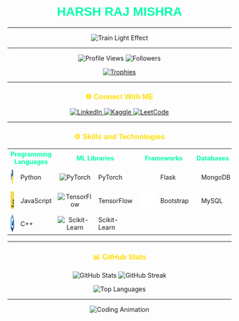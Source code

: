 <h1 align="center" style="font-family: 'Arial', sans-serif; color:#00FFAB;">HARSH RAJ MISHRA</h1>

----

<p align="center">
  <img src="https://readme-typing-svg.herokuapp.com?color=FFDD00&size=25&center=true&vCenter=true&lines=ML/AI+Developer...;IOS+Developer...;DSA" alt="Train Light Effect" />
</p>

----

<p align="center">
  <img src="https://komarev.com/ghpvc/?username=harshrajmishra111&label=Profile%20views&color=FF69B4&style=flat" alt="Profile Views" />
  <img src="https://img.shields.io/github/followers/harshrajmishra111?label=Followers&style=social" alt="Followers"/>
</p>

<div align="center">
  <a href="https://github.com/harshrajmishra111">
    <img src="https://github-profile-trophy.vercel.app/?username=harshrajmishra111&theme=gruvbox&margin-w=15&margin-h=15" alt="Trophies" />
  </a>
</div>

---

<h3 align="center" style="font-family: 'Arial', sans-serif; color:#FFDD00;">🌐 Connect With ME</h3>
<div align="center">
  <a href="https://linkedin.com/in/harsh-raj-mishra-872132289" target="_blank">
    <img src="https://img.shields.io/badge/LinkedIn-0077B5?style=for-the-badge&logo=linkedin&logoColor=white" alt="LinkedIn"/>
  </a>
  <a href="https://kaggle.com/harshrajmishra111" target="_blank">
    <img src="https://img.shields.io/badge/Kaggle-FFFFFF?style=for-the-badge&logo=kaggle&logoColor=20BEFF" alt="Kaggle"/>
  </a>
  <a href="https://www.leetcode.com/harsh_raj_mishra" target="_blank">
    <img src="https://img.shields.io/badge/LeetCode-FFA116?style=for-the-badge&logo=leetcode&logoColor=black" alt="LeetCode"/>
  </a>
</div>

---

<h3 align="center" style="font-family: 'Arial', sans-serif; color:#FFDD00;">⚙️ Skills and Technologies</h3>

<table align="center">
  <tr>
    <th colspan="2" style="color:#00FFAB;">Programming Languages</th>
    <th colspan="2" style="color:#00FFAB;">ML Libraries</th>
    <th colspan="2" style="color:#00FFAB;">Frameworks</th>
    <th colspan="2" style="color:#00FFAB;">Databases</th>
    <th colspan="2" style="color:#00FFAB;">Cloud & DevOps</th>
  </tr>
  <tr>
    <td align="center"><img src="https://raw.githubusercontent.com/devicons/devicon/master/icons/python/python-original.svg" alt="Python" width="40" height="40"/></td>
    <td>Python</td>
    <td align="center"><img src="https://www.vectorlogo.zone/logos/pytorch/pytorch-icon.svg" alt="PyTorch" width="40" height="40"/></td>
    <td>PyTorch</td>
    <td align="center"><img src="https://www.vectorlogo.zone/logos/pocoo_flask/pocoo_flask-icon.svg" alt="Flask" width="40" height="40" style="filter: brightness(0) invert(1);"/></td>
    <td>Flask</td>
    <td align="center"><img src="https://raw.githubusercontent.com/devicons/devicon/master/icons/mongodb/mongodb-original-wordmark.svg" alt="MongoDB" width="40" height="40"/></td>
    <td>MongoDB</td>
    <td align="center"><img src="https://raw.githubusercontent.com/devicons/devicon/master/icons/amazonwebservices/amazonwebservices-original-wordmark.svg" alt="AWS" width="40" height="40" style="filter: brightness(0) invert(1);"/></td>
    <td>AWS</td>
  </tr>
  <tr>
    <td align="center"><img src="https://raw.githubusercontent.com/devicons/devicon/master/icons/javascript/javascript-original.svg" alt="JavaScript" width="40" height="40"/></td>
    <td>JavaScript</td>
    <td align="center"><img src="https://www.vectorlogo.zone/logos/tensorflow/tensorflow-icon.svg" alt="TensorFlow" width="40" height="40"/></td>
    <td>TensorFlow</td>
    <td align="center"><img src="https://raw.githubusercontent.com/devicons/devicon/master/icons/bootstrap/bootstrap-plain-wordmark.svg" alt="Bootstrap" width="40" height="40" style="filter: brightness(0) invert(1);"/></td>
    <td>Bootstrap</td>
    <td align="center"><img src="https://raw.githubusercontent.com/devicons/devicon/master/icons/mysql/mysql-original-wordmark.svg" alt="MySQL" width="40" height="40"/></td>
    <td>MySQL</td>
    <td align="center"><img src="https://www.vectorlogo.zone/logos/google_cloud/google_cloud-icon.svg" alt="Google Cloud" width="40" height="40"/></td>
    <td>Google Cloud</td>
  </tr>
  <tr>
    <td align="center"><img src="https://raw.githubusercontent.com/devicons/devicon/master/icons/cplusplus/cplusplus-original.svg" alt="C++" width="40" height="40"/></td>
    <td>C++</td>
    <td align="center"><img src="https://upload.wikimedia.org/wikipedia/commons/0/05/Scikit_learn_logo_small.svg" alt="Scikit-Learn" width="40" height="40"/></td>
    <td>Scikit-Learn</td>
    <td></td>
    <td></td>
    <td></td>
    <td></td>
    <td></td>
    <td></td>
  </tr>
</table>

---

<h3 align="center" style="font-family: 'Arial', sans-serif; color:#FFDD00;">📊 GitHub Stats</h3>
<p align="center">
  <img src="https://github-readme-stats.vercel.app/api?username=harshrajmishra111&show_icons=true&theme=tokyonight&hide_border=true" alt="GitHub Stats" />
  <img src="https://github-readme-streak-stats.herokuapp.com/?user=harshrajmishra111&theme=tokyonight&hide_border=true" alt="GitHub Streak" />
</p>

<p align="center">
  <img src="https://github-readme-stats.vercel.app/api/top-langs?username=harshrajmishra111&show_icons=true&locale=en&layout=compact&theme=tokyonight&hide_border=true" alt="Top Languages" />
</p>

---

<p align="center">
 
  <img src="https://media.giphy.com/media/L8K62iTDkzGX6/giphy.gif" alt="Coding Animation" width="300"/>
</p>


